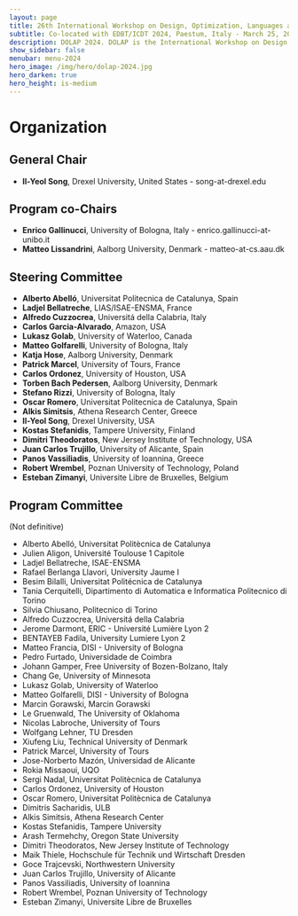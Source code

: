 ```yaml
---
layout: page
title: 26th International Workshop on Design, Optimization, Languages and Analytical Processing of Big Data
subtitle: Co-located with EDBT/ICDT 2024, Paestum, Italy - March 25, 2024
description: DOLAP 2024. DOLAP is the International Workshop on Design, Optimization, Languages and Analytical Processing of Big Data. The 26th edition of the workshop is co-located with the EDBT/ICDT 2024 conference and takes place in Paestum, Italy, on March 25, 2024. This page presents the organizing members of DOLAP 2024.
show_sidebar: false
menubar: menu-2024
hero_image: /img/hero/dolap-2024.jpg
hero_darken: true
hero_height: is-medium
---
```


# Organization

## General Chair

- **Il-Yeol Song**, Drexel University, United States - song-at-drexel.edu 

## Program co-Chairs

- **Enrico Gallinucci**, University of Bologna, Italy - enrico.gallinucci-at-unibo.it
- **Matteo Lissandrini**, Aalborg University, Denmark - matteo-at-cs.aau.dk

## Steering Committee

- **Alberto Abelló**, Universitat Politecnica de Catalunya, Spain
- **Ladjel Bellatreche**, LIAS/ISAE-ENSMA, France
- **Alfredo Cuzzocrea**, Universitá della Calabria, Italy
- **Carlos Garcia-Alvarado**, Amazon, USA
- **Lukasz Golab**, University of Waterloo, Canada
- **Matteo Golfarelli**, University of Bologna, Italy
- **Katja Hose**, Aalborg University, Denmark
- **Patrick Marcel**, University of Tours, France
- **Carlos Ordonez**, University of Houston, USA
- **Torben Bach Pedersen**, Aalborg University, Denmark
- **Stefano Rizzi**, University of Bologna, Italy
- **Oscar Romero**, Universitat Politecnica de Catalunya, Spain
- **Alkis Simitsis**, Athena Research Center, Greece
- **Il-Yeol Song**, Drexel University, USA
- **Kostas Stefanidis**, Tampere University, Finland
- **Dimitri Theodoratos**, New Jersey Institute of Technology, USA
- **Juan Carlos Trujillo**, University of Alicante, Spain
- **Panos Vassiliadis**, University of Ioannina, Greece
- **Robert Wrembel**, Poznan University of Technology, Poland
- **Esteban Zimanyi**, Universite Libre de Bruxelles, Belgium

## Program Committee

(Not definitive)

- Alberto Abelló, Universitat Politècnica de Catalunya
- Julien Aligon, Université Toulouse 1 Capitole
- Ladjel Bellatreche, ISAE-ENSMA
- Rafael Berlanga Llavori, University Jaume I
- Besim Bilalli, Universitat Politécnica de Catalunya
- Tania Cerquitelli, Dipartimento di Automatica e Informatica Politecnico di Torino
- Silvia Chiusano, Politecnico di Torino
- Alfredo Cuzzocrea, Universitá della Calabria
- Jerome Darmont, ERIC - Université Lumière Lyon 2
- BENTAYEB Fadila, University Lumiere Lyon 2
- Matteo Francia, DISI - University of Bologna
- Pedro Furtado, Universidade de Coimbra
- Johann Gamper, Free University of Bozen-Bolzano, Italy
- Chang Ge, University of Minnesota
- Lukasz Golab, University of Waterloo
- Matteo Golfarelli, DISI - University of Bologna
- Marcin Gorawski, Marcin Gorawski
- Le Gruenwald, The University of Oklahoma
- Nicolas Labroche, University of Tours
- Wolfgang Lehner, TU Dresden
- Xiufeng Liu, Technical University of Denmark
- Patrick Marcel, University of Tours
- Jose-Norberto Mazón, Universidad de Alicante
- Rokia Missaoui, UQO
- Sergi Nadal, Universitat Politècnica de Catalunya
- Carlos Ordonez, University of Houston
- Oscar Romero, Universitat Politècnica de Catalunya
- Dimitris Sacharidis, ULB
- Alkis Simitsis, Athena Research Center
- Kostas Stefanidis, Tampere University
- Arash Termehchy, Oregon State University
- Dimitri Theodoratos, New Jersey Institute of Technology
- Maik Thiele, Hochschule für Technik und Wirtschaft Dresden
- Goce Trajcevski, Northwestern University
- Juan Carlos Trujillo, University of Alicante
- Panos Vassiliadis, University of Ioannina
- Robert Wrembel, Poznan University of Technology
- Esteban Zimanyi, Universite Libre de Bruxelles


<!--
## Test-Of-Time Award Committee

- Alberto Abello, Universitat Politècnica de Catalunya
- Alfredo Cuzzocrea, University of Trieste, Italy
- Carlos Garcia-Alvarado, Amazon, USA
- Carlos Ordonez, University of Houston, USA
- Patrick Marcel, University of Tours, France
-->